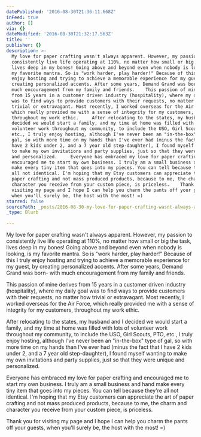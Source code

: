 ```yaml
---
datePublished: '2016-08-30T21:36:11.668Z'
inFeed: true
author: []
via: {}
dateModified: '2016-08-30T21:32:17.563Z'
title: ''
publisher: {}
description: >-
  My love for paper crafting wasn't always apparent. However, my passion to
  consistently live life operating at 110%, no matter how small or big the task,
  lives deep in my bones! Going above and beyond even when nobody is looking, is
  my favorite mantra. So is "work harder, play harder!" Because of this I truly
  enjoy hosting and trying to achieve a memorable experience for my guest, by
  creating personalized accents. After some years, Demand Grand was born- with
  much encouragement from my family and friends.    This passion of mine derives
  from 15 years in a customer driven industry (hospitality), where my daily goal
  was to find ways to provide customers with their requests, no matter how
  trivial or extravagant. Most recently, I worked overseas for the Air Force,
  which really provided me with a sense of integrity for my customers,
  throughout my work ethic.     After relocating to the states, my husband and I
  decided we would start a family, and my time at home was filled with lots of
  volunteer work throughout my community, to include the USO, Girl Scouts, PTO,
  etc., I truly enjoy hosting, although I've never been an "in-the-box" type of
  gal, so with more time on my hands than I've ever had (minus the fact that I
  have 2 kids under 2, and a 7 year old step-daughter), I found myself wanting
  to make my own invitations and party supplies, just so that they were unique
  and personalized.     Everyone has embraced my love for paper crafting and
  encouraged me to start my own business. I truly am a small business and hand
  make every tiny item that goes into my pieces. You can tell because they're
  all not identical. I'm hoping that my Etsy customers can appreciate the art of
  paper crafting and not mass produced products, because to me, the charm and
  character you receive from your custom piece, is priceless.    Thank you for
  visiting my page and I hope I can help you charm the pants off your guests,
  when you'll surely be, the host with the most! =)
starred: false
sourcePath: _posts/2016-08-30-my-love-for-paper-crafting-wasnt-always-apparent-however.md
_type: Blurb

---
```

My love for paper crafting wasn't always apparent. However, my passion to consistently live life operating at 110%, no matter how small or big the task, lives deep in my bones! Going above and beyond even when nobody is looking, is my favorite mantra. So is "work harder, play harder!" Because of this I truly enjoy hosting and trying to achieve a memorable experience for my guest, by creating personalized accents. After some years, Demand Grand was born- with much encouragement from my family and friends.  
  
This passion of mine derives from 15 years in a customer driven industry (hospitality), where my daily goal was to find ways to provide customers with their requests, no matter how trivial or extravagant. Most recently, I worked overseas for the Air Force, which really provided me with a sense of integrity for my customers, throughout my work ethic.   
  
After relocating to the states, my husband and I decided we would start a family, and my time at home was filled with lots of volunteer work throughout my community, to include the USO, Girl Scouts, PTO, etc., I truly enjoy hosting, although I've never been an "in-the-box" type of gal, so with more time on my hands than I've ever had (minus the fact that I have 2 kids under 2, and a 7 year old step-daughter), I found myself wanting to make my own invitations and party supplies, just so that they were unique and personalized.   
  
Everyone has embraced my love for paper crafting and encouraged me to start my own business. I truly am a small business and hand make every tiny item that goes into my pieces. You can tell because they're all not identical. I'm hoping that my Etsy customers can appreciate the art of paper crafting and not mass produced products, because to me, the charm and character you receive from your custom piece, is priceless.  
  
Thank you for visiting my page and I hope I can help you charm the pants off your guests, when you'll surely be, the host with the most! =)